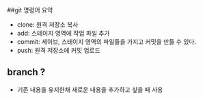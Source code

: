 ﻿##git 명령어 요약

- clone: 원격 저장소 복사
- add: 스테이지 영역에 작업 파일 추가
- commit: 세이브, 스테이지 영역의 파일들을 가지고 커밋을 만들 수 있다.
- push: 원격 저장소에 커밋 업로드

## ﻿branch ?
- 기존 내용을 유지한채 새로운 내용을 추가하고 싶을 때 사용

﻿